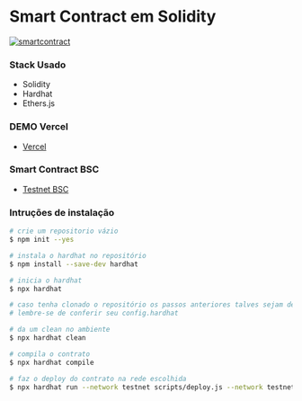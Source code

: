 # Smart Contract em Solidity

[![smartcontract](https://iili.io/HC8CxFR.png)](https://iili.io/HC8CxFR.png)


### Stack Usado
- Solidity
- Hardhat
- Ethers.js

### DEMO Vercel 
- [Vercel](https://react-estudo-web3.vercel.app/)

### Smart Contract BSC
- [Testnet BSC](https://testnet.bscscan.com/address/0x040576E4be8E0387a9e8ABF716F83d8c64ACb9c1)


### Intruções de instalação

``` bash
# crie um repositorio vázio
$ npm init --yes

# instala o hardhat no repositório
$ npm install --save-dev hardhat

# inicia o hardhat
$ npx hardhat

# caso tenha clonado o repositório os passos anteriores talves sejam desnecessários
# lembre-se de conferir seu config.hardhat

# da um clean no ambiente 
$ npx hardhat clean

# compila o contrato
$ npx hardhat compile

# faz o deploy do contrato na rede escolhida
$ npx hardhat run --network testnet scripts/deploy.js --network testnet
```
